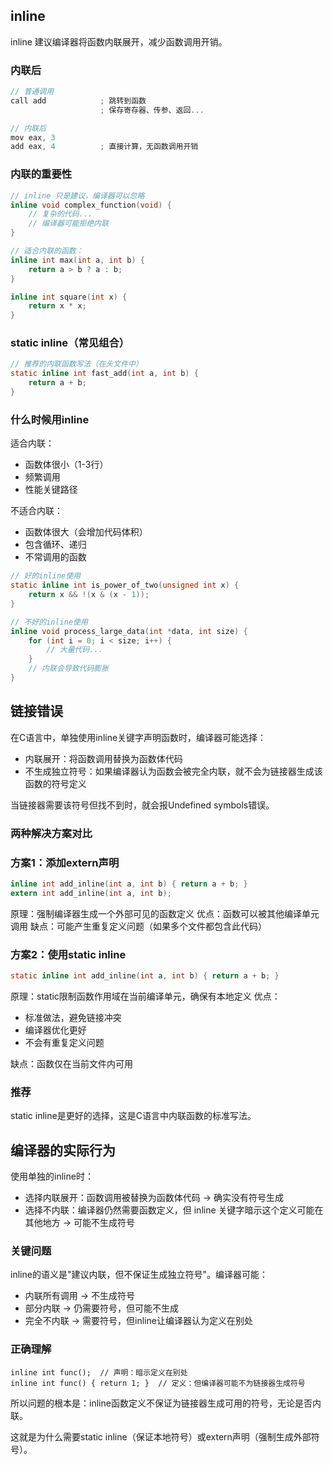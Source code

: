 
## inline

inline 建议编译器将函数内联展开，减少函数调用开销。

### 内联后
```c
// 普通调用
call add            ; 跳转到函数
                    ; 保存寄存器、传参、返回...

// 内联后
mov eax, 3
add eax, 4          ; 直接计算，无函数调用开销
```

### 内联的重要性
```c
// inline 只是建议，编译器可以忽略
inline void complex_function(void) {
    // 复杂的代码...
    // 编译器可能拒绝内联
}

// 适合内联的函数：
inline int max(int a, int b) {
    return a > b ? a : b;
}

inline int square(int x) {
    return x * x;
}
```

### static inline（常见组合）
```c
// 推荐的内联函数写法（在头文件中）
static inline int fast_add(int a, int b) {
    return a + b;
}
```

### 什么时候用inline
适合内联：
- 函数体很小（1-3行）
- 频繁调用
- 性能关键路径

不适合内联：
- 函数体很大（会增加代码体积）
- 包含循环、递归
- 不常调用的函数

```c
// 好的inline使用
static inline int is_power_of_two(unsigned int x) {
    return x && !(x & (x - 1));
}

// 不好的inline使用
inline void process_large_data(int *data, int size) {
    for (int i = 0; i < size; i++) {
        // 大量代码...
    }
    // 内联会导致代码膨胀
}
```

## 链接错误
在C语言中，单独使用inline关键字声明函数时，编译器可能选择： 
- 内联展开：将函数调用替换为函数体代码
- 不生成独立符号：如果编译器认为函数会被完全内联，就不会为链接器生成该函数的符号定义

当链接器需要该符号但找不到时，就会报Undefined symbols错误。

### 两种解决方案对比

### 方案1：添加extern声明
```c
inline int add_inline(int a, int b) { return a + b; }
extern int add_inline(int a, int b);
```

原理：强制编译器生成一个外部可见的函数定义
优点：函数可以被其他编译单元调用
缺点：可能产生重复定义问题（如果多个文件都包含此代码）

### 方案2：使用static inline
```c
static inline int add_inline(int a, int b) { return a + b; }
```

原理：static限制函数作用域在当前编译单元，确保有本地定义
优点：
- 标准做法，避免链接冲突
- 编译器优化更好
- 不会有重复定义问题

缺点：函数仅在当前文件内可用

### 推荐

static inline是更好的选择，这是C语言中内联函数的标准写法。

## 编译器的实际行为

使用单独的inline时：
- 选择内联展开：函数调用被替换为函数体代码 → 确实没有符号生成
- 选择不内联：编译器仍然需要函数定义，但 inline 关键字暗示这个定义可能在其他地方 → 可能不生成符号

### 关键问题

inline的语义是"建议内联，但不保证生成独立符号"。编译器可能：
- 内联所有调用 → 不生成符号
- 部分内联 → 仍需要符号，但可能不生成
- 完全不内联 → 需要符号，但inline让编译器认为定义在别处

### 正确理解
```
inline int func();  // 声明：暗示定义在别处
inline int func() { return 1; }  // 定义：但编译器可能不为链接器生成符号

```
所以问题的根本是：inline函数定义不保证为链接器生成可用的符号，无论是否内联。

这就是为什么需要static inline（保证本地符号）或extern声明（强制生成外部符号）。










